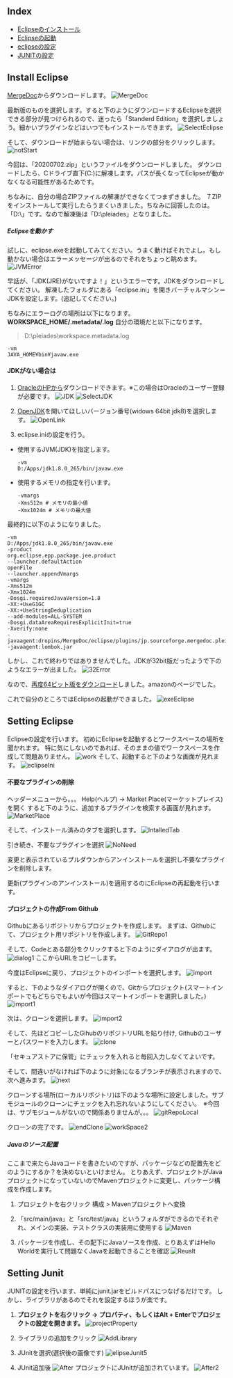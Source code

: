 ## Index
* [Eclipseのインストール](#install-eclipse)
* [Eclipseの起動](#execute-eclipse)
* [eclipseの設定](#setting-eclipse)
* [JUNITの設定](#setting-junit)

## Install Eclipse
[MergeDoc](https://mergedoc.osdn.jp/)からダウンロードします。
![MergeDoc](./img/mergeDocTop.png)

最新版のものを選択します。すると下のようにダウンロードするEclipseを選択できる部分が見つけられるので、迷ったら「Standerd Edition」を選択しましょう。細かいプラグインなどはいつでもインストールできます。
![SelectEclipse](./img/selectEclipse.png)

そして、ダウンロードが始まらない場合は、リンクの部分をクリックします。
![notStart](./img/notStart.png)

今回は、「20200702.zip」というファイルをダウンロードしました。
ダウンロードしたら、Cドライブ直下(C:\)に解凍します。パスが長くなってEclipseが動かなくなる可能性があるためです。

ちなみに、自分の場合ZIPファイルの解凍ができなくてつまずきました。
７ZIPをインストールして実行したらうまくいきました。ちなみに回答したのは。「D:\\」です。なので解凍後は「D:\\pleiades」となりました。

##### Eclipseを動かす
試しに、eclipse.exeを起動してみてください。うまく動けばそれでよし。もし動かない場合はエラーメッセージが出るのでそれをちょっと眺めます。
![JVMError](./img/EclipseInitError.png)

早話が、「JDK(JRE)がないですよ！」というエラーです。JDKをダウンロードしてください。
解凍したフォルダにある「eclipse.ini」を開きバーチャルマシン＝JDKを設定します。(追記してください。)

ちなみにエラーログの場所は以下になります。
**WORKSPACE_HOME/.metadata/.log**
自分の環境だと以下になります。
> D:\pleiades\workspace\.metadata\.log

```
-vm
JAVA_HOME¥bin¥javaw.exe
```
#### JDKがない場合は
1. [OracleのHPから](https://www.oracle.com/java/technologies/javase-downloads.html)ダウンロードできます。※この場合はOracleのユーザー登録が必要です。
![JDK](./img/JDKDownload.png)
![SelectJDK](./img/JDK_Win.png)

2. [OpenJDK](https://developers.redhat.com/products/openjdk/download)を開いてほしいバージョン番号(widows 64bit jdk8)を選択します。
![OpenLink](./img/OpenJDK.png)

3. eclipse.iniの設定を行う。
  * 使用するJVM(JDK)を指定します。
    ```
    -vm
    D:/Apps/jdk1.8.0_265/bin/javaw.exe
    ```
  * 使用するメモリの指定を行います。
    ```
    -vmargs
    -Xms512m # メモリの最小値
    -Xmx1024m # メモリの最大値
    ```
最終的に以下のようになりました。

```
-vm
D:/Apps/jdk1.8.0_265/bin/javaw.exe
-product
org.eclipse.epp.package.jee.product
--launcher.defaultAction
openFile
--launcher.appendVmargs
-vmargs
-Xms512m
-Xmx1024m
-Dosgi.requiredJavaVersion=1.8
-XX:+UseG1GC
-XX:+UseStringDeduplication
--add-modules=ALL-SYSTEM
-Dosgi.dataAreaRequiresExplicitInit=true
-Xverify:none
-javaagent:dropins/MergeDoc/eclipse/plugins/jp.sourceforge.mergedoc.pleiades/pleiades.jar
-javaagent:lombok.jar
```

しかし、これで終わりではありませんでした。JDKが32bit版だったようで下のようなエラーが出ました。
![32Error](./img/eclipseError2.png)

なので、[再度64ビット版をダウンロード](https://docs.aws.amazon.com/corretto/latest/corretto-8-ug/downloads-list.html)しました。amazonのページでした。

これで自分のところではEclipseの起動ができました。
![exeEclipse](./img/eclipseExe.png)

## Setting Eclipse
Eclipseの設定を行います。
初めにEclipseを起動するとワークスペースの場所を聞かれます。
特に気にしないのであれば、そのままの値でワークスペースを作成して問題ありません。
![work](./img/workspace.png)
そして、起動すると下のような画面が見れます。
![eclipseIni](./img/initEclipse.png)

#### 不要なプラグインの削除
ヘッダーメニューから。。。
Help(ヘルプ) -> Market Place(マーケットプレイス)を開く
すると下のように、追加するプラグインを検索する画面が見れます。
![MarketPlace](./img/MarketPlace.png)

そして、インストール済みのタブを選択します。
![IntalledTab](./img/InstalledPlugin.png)

引き続き、不要なプラグインを選択
![NoNeed](./img/noNeedPlugin.png)

変更と表示されているプルダウンからアンインストールを選択し不要なプラグインを削除します。

更新(プラグインのアンインストール)を適用するのにEclipseの再起動を行います。


#### プロジェクトの作成From Github
Githubにあるリポジトリからプロジェクトを作成します。
まずは、Githubにて、プロジェクト用リポジトリを作成します。
![GitRepo1](./img/GitRepo1.png)

そして、Codeとある部分をクリックすると下のようにダイアログが出ます。
![dialog1](./img/dialog1.png)
ここからURLをコピーします。

今度はEclipseに戻り、プロジェクトのインポートを選択します。
![import](./img/pachageExp.png)

すると、下のようなダイアログが開くので、Gitからプロジェクト(スマートインポートでもどちらでもよいが今回はスマートインポートを選択しました。)
![import1](./img/gitImport1.png)

次は、クローンを選択します。
![import2](./img/gitImport2.png)

そして、先ほどコピーしたGihubのリポジトリURLを貼り付け,
Githubのユーザーとパスワードを入力します。
![clone](./img/clone1.png)

「セキュアストアに保管」にチェックを入れると毎回入力しなくてよいです。

そして、間違いがなければ下のように対象になるブランチが表示されますので、次へ進みます。
![next](./img/clone2.png)

クローンする場所(ローカルリポジトリ)は下のような場所に設定しました。サブモジュールのクローンにチェックを入れ忘れないようにしてください。　※今回は、サブモジュールがないので関係ありませんが。。。
![gitRepoLocal](./img/clone3.png)

クローンの完了です。
![endClone](./img/clone4.png)
![workSpace2](./img/workspace2.png)

##### Javaのソース配置
ここまで来たらJavaコードを書きたいのですが、パッケージなどの配置先をどのようにするか？を決めないといけません。
とりあえず、プロジェクトがJavaプロジェクトになっていないのでMavenプロジェクトに変更し、パッケージ構成を作成します。

1. プロジェクトを右クリック
構成 > Mavenプロジェクトへ変換

2. 「src/main/java」と「src/test/java」というフォルダができるのでそれぞれ、メインの実装、テストクラスの実装用に使用する
![Maven](./img/maven1.png)

3. パッケージを作成し、その配下にJavaソースを作成、とりあえずはHello Worldを実行して問題なくJavaを起動できることを確認
![Reuslt](./img/ResultHelloWorld.png)

## Setting Junit
JUNITの設定を行います、単純にjunit.jarをビルドパスにつなげるだけです。
しかし、ライブラリがあるのでそれを設定するほうが楽です。
1. **プロジェクトを右クリック -> プロパティ、もしくはAlt + Enterでプロジェクトの設定を開きます。**
![projectProperty](./img/projectProperty.png)

2. ライブラリの追加をクリック
![AddLibrary](./img/elipseAddLibrary.png)

3. JUnitを選択(選択後の画像です)
![elipseJunit5](./img/elipseJunit5.png)

4. JUnit追加後
![After](./img/elipseAfterJunit.png)
プロジェクトにJUnitが追加されています。
![After2](./img/elipseAfterJunit2.png)

